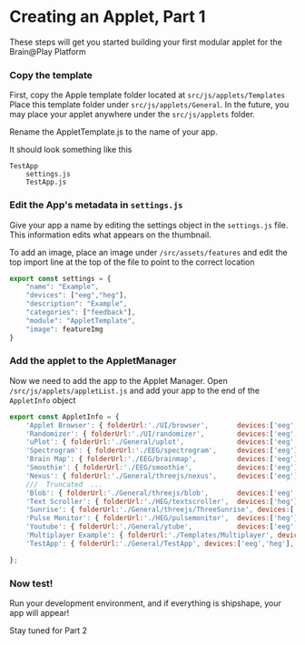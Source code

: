 # Creating an Applet, Part 1

These steps will get you started building your first modular applet for the Brain@Play Platform

### Copy the template
First, copy the Apple template folder located at `src/js/applets/Templates`
Place this template folder under `src/js/applets/General`. In the future, you may place your applet anywhere under the `src/js/applets` folder.

Rename the AppletTemplate.js to the name of your app.

It should look something like this
```
TestApp
    settings.js
    TestApp.js
```

### Edit the App's metadata in `settings.js`
Give your app a name by editing the settings object in the `settings.js` file. This information edits what appears on the thumbnail.

To add an image, place an image under `/src/assets/features` and edit the top import line at the top of the file to point to the correct location


```js
export const settings = {
    "name": "Example",
    "devices": ["eeg","heg"],
    "description": "Example",
    "categories": ["feedback"],
    "module": "AppletTemplate",
    "image": featureImg
}
```

### Add the applet to the AppletManager
Now we need to add the app to the Applet Manager. Open `/src/js/applets/appletList.js` and add your app to the end of the `AppletInfo` object

```js
export const AppletInfo = {
    'Applet Browser': { folderUrl:'./UI/browser',       devices:['eeg','heg'],     categories:['UI']},
    'Randomizer': { folderUrl:'./UI/randomizer',        devices:['eeg','heg'],     categories:['UI']},
    'uPlot': { folderUrl:'./General/uplot',             devices:['eeg','heg'],     categories:['data']},
    'Spectrogram': { folderUrl:'./EEG/spectrogram',     devices:['eeg'],           categories:['data']},
    'Brain Map': { folderUrl:'./EEG/brainmap',          devices:['eeg'],           categories:['data']},
    'Smoothie': { folderUrl:'./EEG/smoothie',           devices:['eeg'],           categories:['data']},
    'Nexus': { folderUrl:'./General/threejs/nexus',     devices:['eeg'],           categories:['multiplayer','feedback']},
    ///  Truncated  ...
    'Blob': { folderUrl:'./General/threejs/blob',       devices:['eeg','heg'],           categories:
    'Text Scroller': { folderUrl:'./HEG/textscroller',  devices:['heg'],           categories:['feedback'] },
    'Sunrise': { folderUrl:'./General/threejs/ThreeSunrise', devices:['heg'],      categories:['feedback'] },
    'Pulse Monitor': { folderUrl:'./HEG/pulsemonitor',  devices:['heg'],           categories:['data'] },
    'Youtube': { folderUrl:'./General/ytube',           devices:['eeg','heg'],     categories:['feedback'] },
    'Multiplayer Example': { folderUrl:'./Templates/Multiplayer', devices:['eeg','heg'], categories:['multiplayer','feedback'] },
    'TestApp': { folderUrl:'./General/TestApp', devices:['eeg','heg'], categories:['feedback'] },

};
```
### Now test!
Run your development environment, and if everything is shipshape, your app will appear!

Stay tuned for Part 2